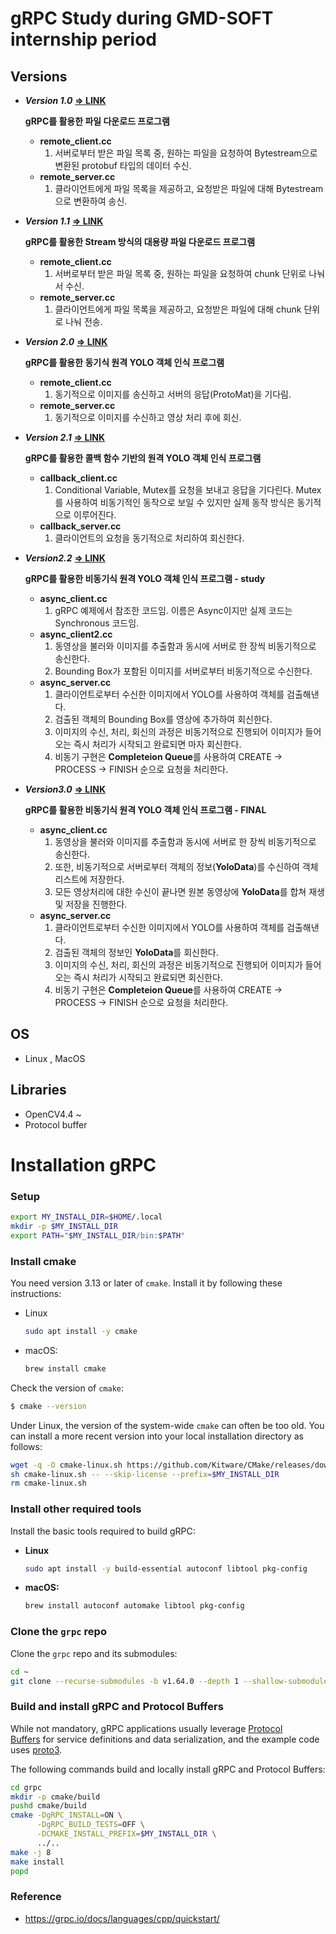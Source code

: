 # gRPC Study during GMD-SOFT internship period

## Versions

- ***Version 1.0***
    [**=> LINK**](https://github.com/YooJuno/study-gRPC/tree/v1.0_File-Download-Sync)

    **gRPC를 활용한 파일 다운로드 프로그램**
    - **remote_client.cc**
        1. 서버로부터 받은 파일 목록 중, 원하는 파일을 요청하여 Bytestream으로 변환된 protobuf 타입의 데이터 수신.
    - **remote_server.cc**
        1. 클라이언트에게 파일 목록을 제공하고, 요청받은 파일에 대해 Bytestream으로 변환하여 송신.

- ***Version 1.1***
    [**=> LINK**](https://github.com/YooJuno/study-gRPC/tree/v1.1_File-Download-Sync-Stream)

    **gRPC를 활용한 Stream 방식의 대용량 파일 다운로드 프로그램**
    - **remote_client.cc**
        1. 서버로부터 받은 파일 목록 중, 원하는 파일을 요청하여 chunk 단위로 나눠서 수신.
    - **remote_server.cc**
        1. 클라이언트에게 파일 목록을 제공하고, 요청받은 파일에 대해 chunk 단위로 나눠 전송.

- ***Version 2.0***
    [**=> LINK**](https://github.com/YooJuno/study-gRPC/tree/v2.0_Mat-Sync)

    **gRPC를 활용한 동기식 원격 YOLO 객체 인식 프로그램**
    - **remote_client.cc**
        1. 동기적으로 이미지를 송신하고 서버의 응답(ProtoMat)을 기다림.
    - **remote_server.cc**
        1. 동기적으로 이미지를 수신하고 영상 처리 후에 회신.

- ***Version 2.1***
    [**=> LINK**](https://github.com/YooJuno/study-gRPC/tree/v2.1_Mat-Callback)

    **gRPC를 활용한 콜백 함수 기반의 원격 YOLO 객체 인식 프로그램**
    - **callback_client.cc**
        1. Conditional Variable, Mutex를 요청을 보내고 응답을 기다린다. Mutex를 사용하여 비동기적인 동작으로 보일 수 있지만 실제 동작 방식은 동기적으로 이루어진다.
    - **callback_server.cc**
        1. 클라이언트의 요청을 동기적으로 처리하여 회신한다.

- ***Version2.2***
    [**=> LINK**](https://github.com/YooJuno/study-gRPC/tree/v2.2_Mat-Async)

    **gRPC를 활용한 비동기식 원격 YOLO 객체 인식 프로그램 - study**
    - **async_client.cc**
        1. gRPC 예제에서 참조한 코드임. 이름은 Async이지만 실제 코드는 Synchronous 코드임.
    - **async_client2.cc**
        1. 동영상을 불러와 이미지를 추출함과 동시에 서버로 한 장씩 비동기적으로 송신한다.
        2. Bounding Box가 포함된 이미지를 서버로부터 비동기적으로 수신한다.
    - **async_server.cc**
        1. 클라이언트로부터 수신한 이미지에서 YOLO를 사용하여 객체를 검출해낸다.
        2. 검출된 객체의 Bounding Box를 영상에 추가하여 회신한다.
        3. 이미지의 수신, 처리, 회신의 과정은 비동기적으로 진행되어 이미지가 들어오는 즉시 처리가 시작되고 완료되면 마자 회신한다.
        4. 비동기 구현은 **Completeion Queue**를 사용하여 CREATE -> PROCESS -> FINISH 순으로 요청을 처리한다.

- ***Version3.0***
    [**=> LINK**](https://github.com/YooJuno/study-gRPC/tree/v3.0_gRPC-Final)

    **gRPC를 활용한 비동기식 원격 YOLO 객체 인식 프로그램 - FINAL**
    - **async_client.cc**
        1. 동영상을 불러와 이미지를 추출함과 동시에 서버로 한 장씩 비동기적으로 송신한다.
        2. 또한, 비동기적으로 서버로부터 객체의 정보(**YoloData**)를 수신하여 객체 리스트에 저장한다.
        3. 모든 영상처리에 대한 수신이 끝나면 원본 동영상에 **YoloData**를 합쳐 재생 및 저장을 진행한다.
    - **async_server.cc**
        1. 클라이언트로부터 수신한 이미지에서 YOLO를 사용하여 객체를 검출해낸다.
        2. 검출된 객체의 정보인 **YoloData**를 회신한다.
        3. 이미지의 수신, 처리, 회신의 과정은 비동기적으로 진행되어 이미지가 들어오는 즉시 처리가 시작되고 완료되면 회신한다.
        4. 비동기 구현은 **Completeion Queue**를 사용하여 CREATE -> PROCESS -> FINISH 순으로 요청을 처리한다.

## OS

- Linux , MacOS

## Libraries

- OpenCV4.4 ~
- Protocol buffer

# Installation gRPC

### Setup

```bash
export MY_INSTALL_DIR=$HOME/.local
mkdir -p $MY_INSTALL_DIR
export PATH="$MY_INSTALL_DIR/bin:$PATH"
```

### **Install cmake**

You need version 3.13 or later of `cmake`. Install it by following these instructions:

- Linux

    ```bash
    sudo apt install -y cmake
    ```

- macOS:

    ```bash
    brew install cmake
    ```

Check the version of `cmake`:

```bash
$ cmake --version
```

Under Linux, the version of the system-wide `cmake` can often be too old. You can install a more recent version into your local installation directory as follows:

```bash
wget -q -O cmake-linux.sh https://github.com/Kitware/CMake/releases/download/v3.19.6/cmake-3.19.6-Linux-x86_64.sh
sh cmake-linux.sh -- --skip-license --prefix=$MY_INSTALL_DIR
rm cmake-linux.sh
```

### **Install other required tools**

Install the basic tools required to build gRPC:

- **Linux**

    ```bash
    sudo apt install -y build-essential autoconf libtool pkg-config
    ```

- **macOS:**

    ```bash
    brew install autoconf automake libtool pkg-config
    ```

### **Clone the `grpc` repo**

Clone the `grpc` repo and its submodules:

```bash
cd ~
git clone --recurse-submodules -b v1.64.0 --depth 1 --shallow-submodules https://github.com/grpc/grpc
```

### **Build and install gRPC and Protocol Buffers**

While not mandatory, gRPC applications usually leverage [Protocol Buffers](https://developers.google.com/protocol-buffers) for service definitions and data serialization, and the example code uses [proto3](https://protobuf.dev/programming-guides/proto3).

The following commands build and locally install gRPC and Protocol Buffers:

```bash
cd grpc
mkdir -p cmake/build
pushd cmake/build
cmake -DgRPC_INSTALL=ON \
      -DgRPC_BUILD_TESTS=OFF \
      -DCMAKE_INSTALL_PREFIX=$MY_INSTALL_DIR \
      ../..
make -j 8
make install
popd
```

### Reference

- https://grpc.io/docs/languages/cpp/quickstart/
